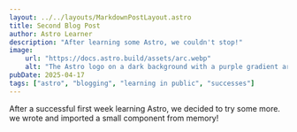 ```yaml
---
layout: ../../layouts/MarkdownPostLayout.astro
title: Second Blog Post
author: Astro Learner
description: "After learning some Astro, we couldn't stop!"
image:
    url: "https://docs.astro.build/assets/arc.webp"
    alt: "The Astro logo on a dark background with a purple gradient arc."
pubDate: 2025-04-17
tags: ["astro", "blogging", "learning in public", "successes"]
---
```

After a successful first week learning Astro, we decided to try some more. we wrote and imported a small component from memory!